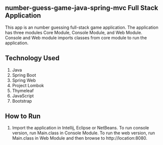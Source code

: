 ## number-guess-game-java-spring-mvc Full Stack Application
This app is an number guessing full-stack game application. The application has three modules Core Module, Console Module, and Web Module. Console and Web module imports classes from core module to run the application. 

## Technology Used
1. Java
2. Spring Boot
3. Spring Web
4. Project Lombok
5. Thymeleaf
6. JavaScript
7. Bootstrap

## How to Run
1. Import the application in Intellij, Eclipse or NetBeans. To run console version, run Main.class in Console Module. To run the web version, run Main.class in Web Module and then browse to http://location:8080.
